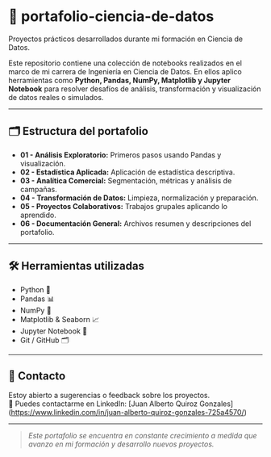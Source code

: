 # 📁 portafolio-ciencia-de-datos

Proyectos prácticos desarrollados durante mi formación en Ciencia de Datos.

Este repositorio contiene una colección de notebooks realizados en el marco de mi carrera de Ingeniería en Ciencia de Datos. En ellos aplico herramientas como **Python, Pandas, NumPy, Matplotlib y Jupyter Notebook** para resolver desafíos de análisis, transformación y visualización de datos reales o simulados.

---

## 🗂️ Estructura del portafolio

- **01 - Análisis Exploratorio:** Primeros pasos usando Pandas y visualización.
- **02 - Estadística Aplicada:** Aplicación de estadística descriptiva.
- **03 - Analítica Comercial:** Segmentación, métricas y análisis de campañas.
- **04 - Transformación de Datos:** Limpieza, normalización y preparación.
- **05 - Proyectos Colaborativos:** Trabajos grupales aplicando lo aprendido.
- **06 - Documentación General:** Archivos resumen y descripciones del portafolio.

---

## 🛠️ Herramientas utilizadas

- Python 🐍  
- Pandas 📊  
- NumPy 🔢  
- Matplotlib & Seaborn 📈  
- Jupyter Notebook 📓  
- Git / GitHub 🗂️

---

## 💬 Contacto

Estoy abierto a sugerencias o feedback sobre los proyectos.  
📎 Puedes contactarme en LinkedIn: [Juan Alberto Quiroz Gonzales] (https://www.linkedin.com/in/juan-alberto-quiroz-gonzales-725a4570/)

---

> *Este portafolio se encuentra en constante crecimiento a medida que avanzo en mi formación y desarrollo nuevos proyectos.*
